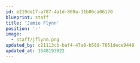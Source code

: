 ```yaml
---
id: e219de17-a787-4a1d-869a-31b06ca06170
blueprint: staff
title: 'Jamie Flynn'
position: '-'
image:
  - staff/jflynn.png
updated_by: c21113cb-baf4-47a8-b589-7651dece9448
updated_at: 1648193022
---
```

